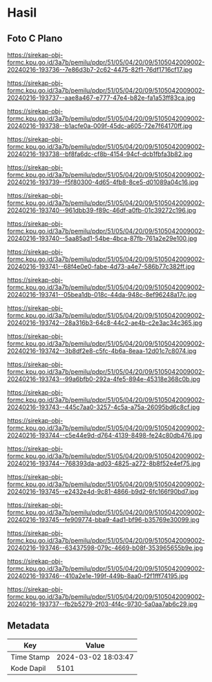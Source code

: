 # Hasil

## Foto C Plano

https://sirekap-obj-formc.kpu.go.id/3a7b/pemilu/pdpr/51/05/04/20/09/5105042009002-20240216-193736--7e86d3b7-2c62-4475-82f1-76df1716cf17.jpg

https://sirekap-obj-formc.kpu.go.id/3a7b/pemilu/pdpr/51/05/04/20/09/5105042009002-20240216-193737--aae8a467-e777-47e4-b82e-fa1a53ff83ca.jpg

https://sirekap-obj-formc.kpu.go.id/3a7b/pemilu/pdpr/51/05/04/20/09/5105042009002-20240216-193738--b1acfe0a-009f-45dc-a605-72e7f64170ff.jpg

https://sirekap-obj-formc.kpu.go.id/3a7b/pemilu/pdpr/51/05/04/20/09/5105042009002-20240216-193738--bf8fa6dc-cf8b-4154-94cf-dcb1fbfa3b82.jpg

https://sirekap-obj-formc.kpu.go.id/3a7b/pemilu/pdpr/51/05/04/20/09/5105042009002-20240216-193739--f5f80300-4d65-4fb8-8ce5-d01089a04c16.jpg

https://sirekap-obj-formc.kpu.go.id/3a7b/pemilu/pdpr/51/05/04/20/09/5105042009002-20240216-193740--961dbb39-f89c-46df-a0fb-01c39272c196.jpg

https://sirekap-obj-formc.kpu.go.id/3a7b/pemilu/pdpr/51/05/04/20/09/5105042009002-20240216-193740--5aa85ad1-54be-4bca-87fb-761a2e29e100.jpg

https://sirekap-obj-formc.kpu.go.id/3a7b/pemilu/pdpr/51/05/04/20/09/5105042009002-20240216-193741--68f4e0e0-fabe-4d73-a4e7-586b77c382ff.jpg

https://sirekap-obj-formc.kpu.go.id/3a7b/pemilu/pdpr/51/05/04/20/09/5105042009002-20240216-193741--05bea1db-018c-44da-948c-8ef96248a17c.jpg

https://sirekap-obj-formc.kpu.go.id/3a7b/pemilu/pdpr/51/05/04/20/09/5105042009002-20240216-193742--28a316b3-64c8-44c2-ae4b-c2e3ac34c365.jpg

https://sirekap-obj-formc.kpu.go.id/3a7b/pemilu/pdpr/51/05/04/20/09/5105042009002-20240216-193742--3b8df2e8-c5fc-4b6a-8eaa-12d01c7c8074.jpg

https://sirekap-obj-formc.kpu.go.id/3a7b/pemilu/pdpr/51/05/04/20/09/5105042009002-20240216-193743--99a6bfb0-292a-4fe5-894e-45318e368c0b.jpg

https://sirekap-obj-formc.kpu.go.id/3a7b/pemilu/pdpr/51/05/04/20/09/5105042009002-20240216-193743--445c7aa0-3257-4c5a-a75a-26095bd6c8cf.jpg

https://sirekap-obj-formc.kpu.go.id/3a7b/pemilu/pdpr/51/05/04/20/09/5105042009002-20240216-193744--c5e44e9d-d764-4139-8498-fe24c80db476.jpg

https://sirekap-obj-formc.kpu.go.id/3a7b/pemilu/pdpr/51/05/04/20/09/5105042009002-20240216-193744--768393da-ad03-4825-a272-8b8f52e4ef75.jpg

https://sirekap-obj-formc.kpu.go.id/3a7b/pemilu/pdpr/51/05/04/20/09/5105042009002-20240216-193745--e2432e4d-9c81-4866-b9d2-6fc166f90bd7.jpg

https://sirekap-obj-formc.kpu.go.id/3a7b/pemilu/pdpr/51/05/04/20/09/5105042009002-20240216-193745--fe909774-bba9-4ad1-bf96-b35769e30099.jpg

https://sirekap-obj-formc.kpu.go.id/3a7b/pemilu/pdpr/51/05/04/20/09/5105042009002-20240216-193746--63437598-079c-4669-b08f-353965655b9e.jpg

https://sirekap-obj-formc.kpu.go.id/3a7b/pemilu/pdpr/51/05/04/20/09/5105042009002-20240216-193746--410a2e1e-199f-449b-8aa0-f2f1fff74195.jpg

https://sirekap-obj-formc.kpu.go.id/3a7b/pemilu/pdpr/51/05/04/20/09/5105042009002-20240216-193737--fb2b5279-2f03-4f4c-9730-5a0aa7ab6c29.jpg


## Metadata

| Key        | Value               |
| ---------- | ------------------- |
| Time Stamp | 2024-03-02 18:03:47 |
| Kode Dapil | 5101                |



